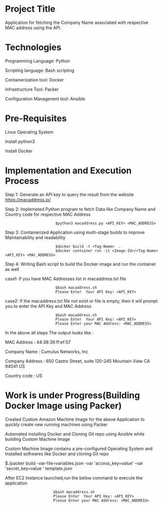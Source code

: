 Project Title
=====================

Application for fetching  the Company Name associated with respective MAC address using the API.


Technologies 
=====================
Programming Language: Python

Scripting language: Bash scripting

Containerization tool: Docker

Infrastructure Tool: Packer 

Configuration Managenent tool: Ansible


Pre-Requisites
=========================
Linux Operating System

Install python3

Install Docker


Implementation and Execution Process
===================

Step 1: Generate an API key to query the result from the website https://macaddress.io/ 

Step 2: Implemeted Python program to fetch Data like Company Name and Country code for respective MAC Address

                           $python3 macaddress.py <API_KEY> <MAC_ADDRESS>
                          
Step 3: Containerized Application using multi-stage builds to improve Maintainability and readability

                           $docker build -t <Tag-Name>  .
                           $docker container run -it <Image-Id>/<Tag-Name> <API_KEY> <MAC_ADDRESS>


Step 4: Writing Bash script to build the Docker image and run the container as well

 case1: If you have MAC Addresses list in macaddress.txt file  
 
                           $bash macaddress.sh
                           Please Enter  Your API Key: <API_KEY>
 case2: If the macaddress.txt file not exist or file is empty, then it will prompt you  to enter the API Key and MAC Address
 
                           $bash macaddress.sh
                           Please Enter  Your API Key: <API_KEY>
                           Please Enter your MAC Address: <MAC_ADDRESS>
                           
   In the above all steps The output looks like :
 
MAC Address          : 44:38:39:ff:ef:57

Company Name         : Cumulus Networks, Inc

Company Address      : 650 Castro Street, suite 120-245 Mountain View  CA  94041 US

Country code         : US

                                          

Work is under Progress(Building Docker Image using Packer)      
============================================================
Created Custom Amazon Machine Image for the above Application to quickly create new running machines
using Packer

Automated installing Docker and Cloning Git repo using Ansible while building Custom Machine Image

Custom Machine Image contains a pre-configured Operating System and Installed softwares like Docker and cloning Git repo

$./packer build  -var-file=variables.json -var 'access_key=value' -var 'secret_key=value ' template.json

After EC2 Instance launched,run the below command to execute the application

                          $bash macaddress.sh
                          Please Enter  Your API Key: <API_KEY>
                          Please Enter your MAC Address: <MAC_ADDRESS>
                         
